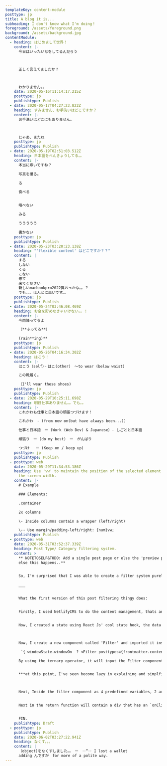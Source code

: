 ```yaml
---
templateKey: content-module
posttype: jp
title: A blog it is...
subheading: I don't know what I'm doing！
foreground: /assets/foreground.png
background: /assets/background.jpg
contentModule:
  - heading: はじめまして世界！
    content: |-
      今日はいったいなをしてるんだろう



      正しく言えてましたか？



      わかりません。。
    date: 2020-05-16T11:14:17.215Z
    posttype: jp
    publishtype: Publish
  - date: 2020-05-17T04:27:23.822Z
    heading: すみません、お手洗いはどこですか？
    content: |-
      お手洗いはどこにもありません。



      じゃあ、またね
    posttype: jp
    publishtype: Publish
  - date: 2020-05-19T02:51:03.512Z
    heading: 日本語をべんきょうしてる。。
    content: |-
      本当に寒いですね？

      写真を撮る﻿。

      る﻿

      食べる


      喰べない

      みる

      ううううう

      書かない
    posttype: jp
    publishtype: Publish
  - date: 2020-05-23T03:20:23.138Z
    heading: "'flexible content' はどこですか？？"
    content: |
      する
      しない
      くる
      こない
      来て
      来てください
      新しいmacbookpro2022買おっかな。。？
      でも。。。ほんとに高いです。。
    posttype: jp
    publishtype: Publish
  - date: 2020-05-24T03:46:08.469Z
    heading: お金を貯めなきゃいけない。。！
    content: |-
      今雨降ってるよ

      （**ふってる**）

      (rain**ing)**
    posttype: jp
    publishtype: Publish
  - date: 2020-05-26T04:16:34.302Z
    heading: はこう！
    content: |-
      はこう（self）・はこ(other)　〜to wear (below waist)

      この靴履く。

      （I'll wear these shoes)
    posttype: jp
    publishtype: Publish
  - date: 2020-05-29T10:25:11.698Z
    heading: 明日仕事ありません。。でも。。
    content: |-
      これかわも仕事と日本語の頑張つづけます！

      これかわ　- (from now on(but have always been...))

      仕事と日本語　ー (Work (Web Dev) & Japanese）- しごとと日本語

      頑張り　ー (do my best)　ー　がんばり

      つづけ 　ー (Keep on / keep up)
    posttype: jp
    publishtype: Publish
  - posttype: web
    date: 2020-05-29T11:34:53.186Z
    heading: Use 'vw' to maintain the position of the selected element relative to
      the screen width.
    content: |-
      # Example

      ### Elements:

      .container

      2x columns

      \- Inside columns contain a wrapper (left/right)

      \-- Use margin/padding-left/right: {num}vw;
    publishtype: Publish
  - posttype: web
    date: 2020-05-31T03:52:37.339Z
    heading: Post Type/ Category filtering system.
    content: >
      ** NOTETOSELF&TODO: Add a single post page or else the 'preview post' or
      else this happens..**


      So, I'm surprised that I was able to create a filter system purely on Javascript and some cool ES6 features as I usually use jQuery as it is what I usually use for Wordpress development.

      ___


      What the first version of this post filtering thingy does:


      Firstly, I used NetlifyCMS to do the content management, thats another whole story!


      Now, I created a state using React Js' cool state hook, the data set inside are the following, `windowOn` and `posts`, regarding `posts`, I used the `document.getElementByClassName` to get the repeated posts elements, but firstly since Gatsby/React is fast as fish (JAMstack ftw) the `document.getElementByClassName` should be executed when the DOM is ready, I used another hook that React has created for us called `useEffect`, which is essentially `componentDidMount()` that are used in class based components, what it does is once the the component is mounted on to the DOM, whatever the contents inside the `useEffect`/`componentDidMount()` will be executed. Ultimately, this is like using jQuery's `$(document).on('load',function(){});` or `.ready(function());`. Also, not to forget about the `windowOn`, it will be set to `true` inside the `useEffect()` function.



      Now, I create a new component called 'Filter' and imported it inside the index file, in the return function, I then add

       `{ windowState.windowOn  ? <Filter posttypes={frontmatter.contentModule} postData={windowState.posts}/> : 'loading'}`

      By using the ternary operator, it will input the Filter component to the DOM when `windowState` is true, else it will output `loading`. The data that are passed through are the current posted 'posts' and the available post filters that are being used.


      ***at this point, I've seen become lazy in explaining and simplfied it..***



      Next, Inside the filter component as 4 predefined variables, 2 arrays and 2 unset variables, the `filterArr` array will be populated with the available post types which are "web and jp" the `postArr` will be populated with the number of posts which will be sorted by their selected post type.


      Next in the return function will contain a div that has an `onClick` feature that runs the getFilter function that will pass through the clicked value's `data-type`. Inside the getFilter function it will run a for loop which will loop through all of the posted 'posts' and get their attribute, following that it will remove the `active` class from all of the posts containers and then using a conditional statement we check if the clicked filter matches the posts, if it is true it will add the `active` class to the matching posts.


      FIN.
    publishtype: Draft
  - posttype: jp
    publishtype: Publish
    date: 2020-06-02T03:27:22.941Z
    heading: なくす。。。
    content: |
      （object)をなくすしました。。　ー　‥“‥ I lost a wallet
      adding んですが　for more of a polite way.
---
```

